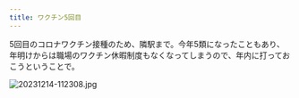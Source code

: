```yaml
---
title: ワクチン5回目
---
```


5回目のコロナワクチン接種のため、隣駅まで。今年5類になったこともあり、年明けからは職場のワクチン休暇制度もなくなってしまうので、年内に打っておこうということで。

![20231214-112308.jpg](https://ceshmina-photos.s3.ap-northeast-1.amazonaws.com/medium/202312/20231214-112308.jpg)
